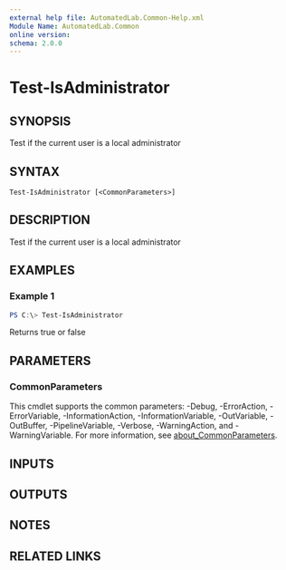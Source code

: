 ```yaml
---
external help file: AutomatedLab.Common-Help.xml
Module Name: AutomatedLab.Common
online version:
schema: 2.0.0
---
```


# Test-IsAdministrator

## SYNOPSIS

Test if the current user is a local administrator

## SYNTAX

```
Test-IsAdministrator [<CommonParameters>]
```

## DESCRIPTION

Test if the current user is a local administrator

## EXAMPLES

### Example 1
```powershell
PS C:\> Test-IsAdministrator
```

Returns true or false

## PARAMETERS

### CommonParameters
This cmdlet supports the common parameters: -Debug, -ErrorAction, -ErrorVariable, -InformationAction, -InformationVariable, -OutVariable, -OutBuffer, -PipelineVariable, -Verbose, -WarningAction, and -WarningVariable. For more information, see [about_CommonParameters](http://go.microsoft.com/fwlink/?LinkID=113216).

## INPUTS

## OUTPUTS

## NOTES

## RELATED LINKS
